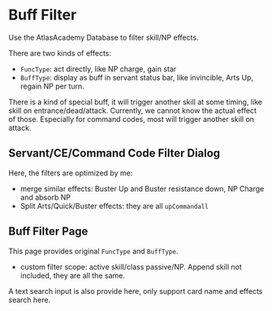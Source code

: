 # Buff Filter

Use the AtlasAcademy Database to filter skill/NP effects.

There are two kinds of effects:
- `FuncType`: act directly, like NP charge, gain star
- `BuffType`: display as buff in servant status bar, like invincible, Arts Up, regain NP per turn.

There is a kind of special buff, it will trigger another skill at some timing, like skill on entrance/dead/attack.
Currently, we cannot know the actual effect of those. Especially for command codes, most will trigger another skill on attack.


## Servant/CE/Command Code Filter Dialog
Here, the filters are optimized by me:
- merge similar effects: Buster Up and Buster resistance down, NP Charge and absorb NP
- Split Arts/Quick/Buster effects: they are all `upCommandall`


## Buff Filter Page
This page provides original `FuncType` and `BuffType`.
- custom filter scope: active skill/class passive/NP. Append skill not included, they are all the same.

A text search input is also provide here, only support card name and effects search here.
